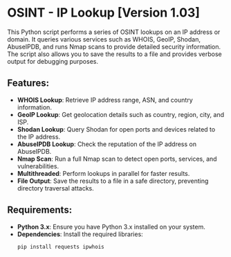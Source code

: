 # OSINT - IP Lookup [Version 1.03]

This Python script performs a series of OSINT lookups on an IP address or domain. It queries various services such as WHOIS, GeoIP, Shodan, AbuseIPDB, and runs Nmap scans to provide detailed security information. The script also allows you to save the results to a file and provides verbose output for debugging purposes.

## Features:
- **WHOIS Lookup**: Retrieve IP address range, ASN, and country information.
- **GeoIP Lookup**: Get geolocation details such as country, region, city, and ISP.
- **Shodan Lookup**: Query Shodan for open ports and devices related to the IP address.
- **AbuseIPDB Lookup**: Check the reputation of the IP address on AbuseIPDB.
- **Nmap Scan**: Run a full Nmap scan to detect open ports, services, and vulnerabilities.
- **Multithreaded**: Perform lookups in parallel for faster results.
- **File Output**: Save the results to a file in a safe directory, preventing directory traversal attacks.

## Requirements:
- **Python 3.x**: Ensure you have Python 3.x installed on your system.
- **Dependencies**: Install the required libraries:
  ```bash
  pip install requests ipwhois
